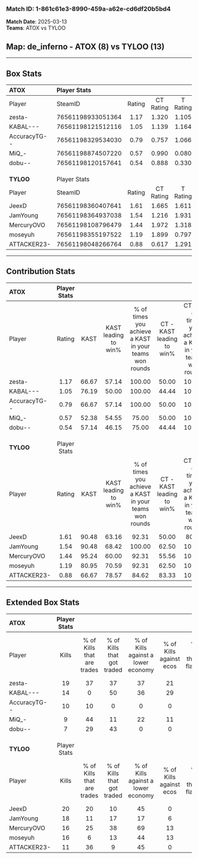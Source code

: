 ### Match ID: 1-861c61e3-8990-459a-a62e-cd6df20b5bd4  
**Match Date**: 2025-03-13  
**Teams**: ATOX vs TYLOO  

## **Map**: de_inferno - ATOX (8) vs TYLOO (13)  
---  

## Box Stats  

| **ATOX**     | Player Stats      |        |           |          |       |      |       |         |        |      |     |
| :- | :- | :-: | :-: | :-: | :-: | :-: | :-: | :-: | :-: | :-: | :-: |
| Player       | SteamID           | Rating | CT Rating | T Rating | KAST  | ADR  | Kills | Assists | Deaths | K/D  | HS% |
| zesta-       | 76561198933051364 |  1.17  |   1.320   |  1.105   | 66.67 | 91.4 |  19   |    1    |   18   | 1.06 | 57  |
| KABAL---     | 76561198121512116 |  1.05  |   1.139   |  1.164   | 76.19 | 77.0 |  14   |    3    |   16   | 0.88 | 64  |
| AccuracyTG-- | 76561198329534030 |  0.79  |   0.757   |  1.066   | 66.67 | 57.6 |  10   |    5    |   15   | 0.67 | 80  |
| MiQ_-        | 76561198874507220 |  0.57  |   0.990   |  0.080   | 52.38 | 39.3 |   9   |    3    |   15   | 0.60 | 44  |
| dobu--       | 76561198120157641 |  0.54  |   0.888   |  0.330   | 57.14 | 57.4 |   7   |    4    |   17   | 0.41 | 71  |
|              |                   |        |           |          |       |      |       |         |        |      |     |
|              |                   |        |           |          |       |      |       |         |        |      |     |
|              |                   |        |           |          |       |      |       |         |        |      |     |
| **TYLOO**    | Player Stats      |        |           |          |       |      |       |         |        |      |     |
| Player       | SteamID           | Rating | CT Rating | T Rating | KAST  | ADR  | Kills | Assists | Deaths | K/D  | HS% |
| JeexD        | 76561198360407641 |  1.61  |   1.665   |  1.611   | 90.48 | 96.7 |  20   |    7    |   11   | 1.82 | 25  |
| JamYoung     | 76561198364937038 |  1.54  |   1.216   |  1.931   | 90.48 | 94.1 |  18   |    6    |   10   | 1.80 | 72  |
| MercuryOVO   | 76561198108796479 |  1.44  |   1.972   |  1.318   | 95.24 | 89.5 |  16   |    4    |   11   | 1.45 | 43  |
| moseyuh      | 76561198355197522 |  1.19  |   1.899   |  0.797   | 80.95 | 75.9 |  16   |    4    |   15   | 1.07 | 68  |
| ATTACKER23-  | 76561198048266764 |  0.88  |   0.617   |  1.291   | 66.67 | 52.9 |  11   |    2    |   12   | 0.92 | 27  |
---  

## Contribution Stats  

| **ATOX**     | Player Stats |       |                      |                                                        |                           |                                                             |                          |                                                            |
| :- | :-: | :-: | :-: | :-: | :-: | :-: | :-: | :-: |
| Player       |    Rating    | KAST  | KAST leading to win% | % of times you achieve a KAST in your teams won rounds | CT - KAST leading to win% | CT - % of times you achieve a KAST in your teams won rounds | T - KAST leading to win% | T - % of times you achieve a KAST in your teams won rounds |
| zesta-       |     1.17     | 66.67 |        57.14         |                         100.00                         |           50.00           |                           100.00                            |          66.67           |                           100.00                           |
| KABAL---     |     1.05     | 76.19 |        50.00         |                         100.00                         |           44.44           |                           100.00                            |          57.14           |                           100.00                           |
| AccuracyTG-- |     0.79     | 66.67 |        57.14         |                         100.00                         |           50.00           |                           100.00                            |          66.67           |                           100.00                           |
| MiQ_-        |     0.57     | 52.38 |        54.55         |                         75.00                          |           50.00           |                           100.00                            |          66.67           |                           50.00                            |
| dobu--       |     0.54     | 57.14 |        46.15         |                         75.00                          |           44.44           |                           100.00                            |          50.00           |                           50.00                            |
|              |              |       |                      |                                                        |                           |                                                             |                          |                                                            |
|              |              |       |                      |                                                        |                           |                                                             |                          |                                                            |
|              |              |       |                      |                                                        |                           |                                                             |                          |                                                            |
| **TYLOO**    | Player Stats |       |                      |                                                        |                           |                                                             |                          |                                                            |
| Player       |    Rating    | KAST  | KAST leading to win% | % of times you achieve a KAST in your teams won rounds | CT - KAST leading to win% | CT - % of times you achieve a KAST in your teams won rounds | T - KAST leading to win% | T - % of times you achieve a KAST in your teams won rounds |
| JeexD        |     1.61     | 90.48 |        63.16         |                         92.31                          |           50.00           |                            80.00                            |          72.73           |                           100.00                           |
| JamYoung     |     1.54     | 90.48 |        68.42         |                         100.00                         |           62.50           |                           100.00                            |          72.73           |                           100.00                           |
| MercuryOVO   |     1.44     | 95.24 |        60.00         |                         92.31                          |           55.56           |                           100.00                            |          63.64           |                           87.50                            |
| moseyuh      |     1.19     | 80.95 |        70.59         |                         92.31                          |           62.50           |                           100.00                            |          77.78           |                           87.50                            |
| ATTACKER23-  |     0.88     | 66.67 |        78.57         |                         84.62                          |           83.33           |                           100.00                            |          75.00           |                           75.00                            |
---  

## Extended Box Stats  

| **ATOX**     | Player Stats |                            |                            |                                    |                         |                              |                                 |        |                             |                                     |                          |                               |                            |
| :- | :-: | :-: | :-: | :-: | :-: | :-: | :-: | :-: | :-: | :-: | :-: | :-: | :-: |
| Player       |    Kills     | % of Kills that are trades | % of Kills that got traded | % of Kills against a lower economy | % of Kills against ecos | % of Kills that are flawless | % of Kills that are close duels | Deaths | % of Deaths that get traded | % of Deaths against a lower economy | % of Deaths against ecos | % of Deaths that are flawless | % of Deaths that are close |
| zesta-       |      19      |             37             |             37             |                 37                 |           21            |              63              |                0                |   18   |             11              |                 17                  |            11            |              78               |             6              |
| KABAL---     |      14      |             0              |             50             |                 36                 |           29            |              79              |                0                |   16   |             25              |                  6                  |            0             |              75               |             6              |
| AccuracyTG-- |      10      |             10             |             0              |                 0                  |            0            |              70              |                0                |   15   |             27              |                  7                  |            0             |              73               |             0              |
| MiQ_-        |      9       |             44             |             11             |                 22                 |           11            |              89              |                0                |   15   |              7              |                  0                  |            0             |              80               |             0              |
| dobu--       |      7       |             29             |             43             |                 0                  |            0            |              57              |                0                |   17   |             18              |                  6                  |            6             |              71               |             18             |
|              |              |                            |                            |                                    |                         |                              |                                 |        |                             |                                     |                          |                               |                            |
|              |              |                            |                            |                                    |                         |                              |                                 |        |                             |                                     |                          |                               |                            |
|              |              |                            |                            |                                    |                         |                              |                                 |        |                             |                                     |                          |                               |                            |
| **TYLOO**    | Player Stats |                            |                            |                                    |                         |                              |                                 |        |                             |                                     |                          |                               |                            |
| Player       |    Kills     | % of Kills that are trades | % of Kills that got traded | % of Kills against a lower economy | % of Kills against ecos | % of Kills that are flawless | % of Kills that are close duels | Deaths | % of Deaths that get traded | % of Deaths against a lower economy | % of Deaths against ecos | % of Deaths that are flawless | % of Deaths that are close |
| JeexD        |      20      |             20             |             10             |                 45                 |            0            |              85              |                5                |   11   |              9              |                 45                  |            0             |              64               |             0              |
| JamYoung     |      18      |             11             |             17             |                 17                 |            6            |              61              |                6                |   10   |             30              |                 30                  |            0             |              80               |             0              |
| MercuryOVO   |      16      |             25             |             38             |                 69                 |           13            |              69              |               13                |   11   |             55              |                 36                  |            0             |              73               |             0              |
| moseyuh      |      16      |             6              |             13             |                 44                 |           13            |              75              |                6                |   15   |             20              |                 40                  |            7             |              73               |             0              |
| ATTACKER23-  |      11      |             36             |             9              |                 45                 |            0            |              91              |                0                |   12   |             42              |                 50                  |            0             |              67               |             0              |
